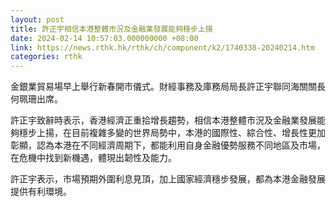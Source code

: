 ```yaml
---
layout: post
title: 許正宇相信本港整體市況及金融業發展能夠穩步上揚
date: 2024-02-14 10:57:03.000000000 +08:00
link: https://news.rthk.hk/rthk/ch/component/k2/1740338-20240214.htm
categories: rthk
---
```


金銀業貿易場早上舉行新春開市儀式。財經事務及庫務局局長許正宇聯同海關關長何珮珊出席。

許正宇致辭時表示，香港經濟正重拾增長趨勢，相信本港整體市況及金融業發展能夠穩步上揚，在目前複雜多變的世界局勢中，本港的國際性、綜合性、增長性更加彰顯，認為本港在不同經濟周期下，都能利用自身金融優勢服務不同地區及市場，在危機中找到新機遇，體現出韌性及能力。 

許正宇表示，市場預期外圍利息見頂，加上國家經濟穩步發展，都為本港金融發展提供有利環境。
